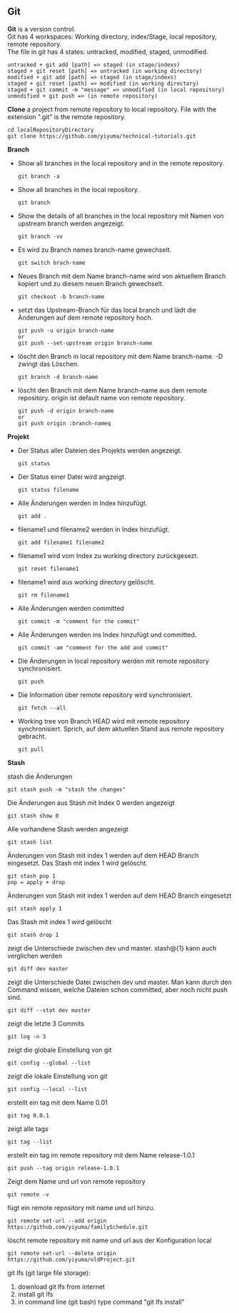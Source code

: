 ## Git
**Git** is a version control.<br>
Git has 4 workspaces: Working directory, index/Stage, local repository, remote repository.<br>
The file in git has 4 states: untracked, modified, staged, unmodified.<br> 
```
untracked + git add [path] => staged (in stage/indexs)
staged + git reset [path] => untracked (in working directory)
modified + git add [path] => staged (in stage/indexs)
staged + git reset [path] => modified (in working directory)
staged + git commit -m "message" => unmodified (in local repository)
unmodified + git push => (in remote repository)
```

**Clone** a project from remote repository to local repository. File with the extension ".git" is the remote repository.
```
cd localRepositoryDirectory
git clone https://github.com/yiyuma/technical-tutorials.git
```

**Branch**
- Show all branches in the local repository and in the remote repository.
  ```
  git branch -a
  ```
- Show all branches in the local repository.
  ```
  git branch
  ```
- Show the details of all branches in the local repository mit Namen von upstream branch werden angezeigt.
  ```
  git branch -vv
  ```
- Es wird zu Branch names branch-name gewechselt.
  ```
  git switch brach-name
  ```
- Neues Branch mit dem Name branch-name wird von aktuellem Branch kopiert und zu diesem neuen Branch gewechselt.
  ```
  git checkout -b branch-name
  ```
- setzt das Upstream-Branch für das local branch und lädt die Änderungen auf dem remote repository hoch.
  ```
  git push -u origin branch-name
  or
  git push --set-upstream origin branch-name
  ```
- löscht den Branch in local repository mit dem Name branch-name. -D zwingt das Löschen.
  ```
  git branch -d branch-name
  ```
- löscht den Branch mit dem Name branch-name aus dem remote repository. origin ist default name von remote repository.
  ```
  git push -d origin branch-name
  or
  git push origin :branch-nameq
  ```

**Projekt**
- Der Status aller Dateien des Projekts werden angezeigt.
  ```
  git status
  ```
- Der Status einer Datei wird angzeigt.
  ```
  git status filename
  ```
- Alle Änderungen werden in Index hinzufügt.
  ```
  git add .
  ```
- filename1 und filename2 werden in Index hinzufügt.
  ```
  git add filename1 filename2
  ```
- filename1 wird vom Index zu working directory zurückgesezt.
  ```
  git reset filename1
  ```
- filename1 wird aus working directory gelöscht.
  ```
  git rm filename1
  ```
- Alle Änderungen werden committed
  ```
  git commit -m "comment for the commit"
  ```
- Alle Änderungen werden ins Index hinzufügt und committed. 
  ```
  git commit -am "comment for the add and commit"
  ```
- Die Änderungen in local repository werden mit remote repository synchronisiert.
  ```
  git push
  ```
- Die Information über remote repository wird synchronisiert.
  ```
  git fetch --all
  ```
- Working tree von Branch HEAD wird mit remote repository synchronisiert. Sprich, auf dem aktuellen Stand aus remote repository gebracht.
  ```
  git pull 
  ```
**Stash**<br>


stash die Änderungen 
```
git stash push -m "stash the changes"
```
Die Änderungen aus Stash mit Index 0 werden angezeigt
```
git stash show 0
```
Alle vorhandene Stash werden angezeigt
```
git stash list
```
Änderungen von Stash mit index 1 werden auf dem HEAD Branch eingesetzt. Das Stash mit index 1 wird gelöscht.
```
git stash pop 1
pop = apply + drop
```
Änderungen von Stash mit index 1 werden auf dem HEAD Branch eingesetzt
```
git stash apply 1
```
Das Stash mit index 1 wird gelöscht
```
git stash drop 1
```
zeigt die Unterschiede zwischen dev und master. stash@{1} kann auch verglichen werden
```
git diff dev master
```
zeigt die Unterschiede Datei zwischen dev und master. Man kann durch den Command wissen, welche Dateien schon committed, aber noch nicht push sind.
```
git diff --stat dev master
```
zeigt die letzte 3 Commits
```
git log -n 3
```
zeigt die globale Einstellung von git
```
git config --global --list
```
zeigt die lokale Einstellung von git
```
git config --local --list
```
erstellt ein tag mit dem Name 0.01
```
git tag 0.0.1
```
zeigt alle tags
```
git tag --list
```
erstellt ein tag im remote repository mit dem Name release-1.0.1
```
git push --tag origin release-1.0.1
```
Zeigt dem Name und url von remote repository
```
git remote -v
```
fügt ein remote repository mit name und url hinzu.
```
git remote set-url --add origin https://github.com/yiyuma/familySchedule.git
```
löscht remote repository mit name und url aus der Konfiguration local
```
git remote set-url --delete origin https://github.com/yiyuma/oldProject.git
```
git lfs (git large file storage): <br>
1. download git lfs from internet
2. install git lfs
3. in command line (git bash) type command "git lfs install"
